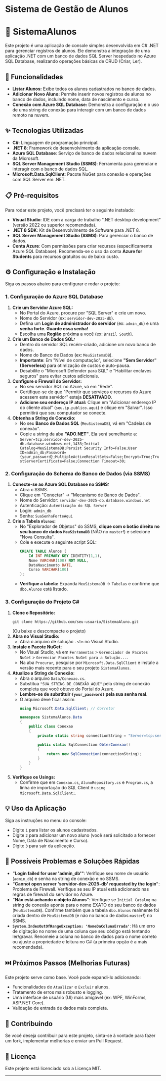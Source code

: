 # Sistema de Gestão de Alunos

# 📘 SistemaAlunos

Este projeto é uma aplicação de console simples desenvolvida em C# .NET para gerenciar registros de alunos. Ele demonstra a integração de uma aplicação .NET com um banco de dados SQL Server hospedado no Azure SQL Database, realizando operações básicas de CRUD (Criar, Ler).

## 🚀 Funcionalidades

-   **Listar Alunos:** Exibe todos os alunos cadastrados no banco de dados.
-   **Adicionar Novo Aluno:** Permite inserir novos registros de alunos no banco de dados, incluindo nome, data de nascimento e curso.
-   **Conexão com Azure SQL Database:** Demonstra a configuração e o uso de uma string de conexão para interagir com um banco de dados remoto na nuvem.

## ✨ Tecnologias Utilizadas

-   **C#**: Linguagem de programação principal.
-   **.NET 8**: Framework de desenvolvimento da aplicação console.
-   **Azure SQL Database**: Serviço de banco de dados relacional na nuvem da Microsoft.
-   **SQL Server Management Studio (SSMS)**: Ferramenta para gerenciar e interagir com o banco de dados SQL.
-   **Microsoft.Data.SqlClient**: Pacote NuGet para conexão e operações com SQL Server em .NET.

## 📋 Pré-requisitos

Para rodar este projeto, você precisará ter o seguinte instalado:

-   **Visual Studio**: IDE com a carga de trabalho ".NET desktop development" (versão 2022 ou superior recomendada).
-   **.NET 8 SDK**: Kit de Desenvolvimento de Software para .NET 8.
-   **SQL Server Management Studio (SSMS)**: Para gerenciar o banco de dados.
-   **Conta Azure**: Com permissões para criar recursos (especificamente Azure SQL Database). Recomenda-se o uso da conta **Azure for Students** para recursos gratuitos ou de baixo custo.

## ⚙️ Configuração e Instalação

Siga os passos abaixo para configurar e rodar o projeto:

### 1. Configuração do Azure SQL Database

1.  **Crie um Servidor Azure SQL:**
    * No Portal do Azure, procure por "SQL Server" e crie um novo.
    * Nome do Servidor (ex: `servidor-dev-2025-db`).
    * Defina um **Login de administrador do servidor** (ex: `admin_db`) e uma **senha forte**. **Guarde essa senha!**
    * Escolha uma **Região** próxima a você (ex: `Brazil South`).
2.  **Crie um Banco de Dados SQL:**
    * Dentro do servidor SQL recém-criado, adicione um novo banco de dados.
    * Nome do Banco de Dados (ex: `MeuSistemaDB`).
    * **Importante**: Em "Nível de computação", selecione **"Sem Servidor" (Serverless)** para otimização de custos e auto-pausa.
    * Desabilite o "Microsoft Defender para SQL" e "Habilitar enclaves seguros" para evitar custos adicionais.
3.  **Configure o Firewall do Servidor:**
    * No seu servidor SQL no Azure, vá em "Rede".
    * Certifique-se de que "Permitir que serviços e recursos do Azure acessem este servidor" esteja **DESATIVADO**.
    * **Adicione seu endereço IP atual:** Clique em "Adicionar endereço IP do cliente atual" (`seu.ip.publico.aqui`) e clique em "Salvar". Isso permitirá que seu computador se conecte.
4.  **Obtenha a String de Conexão:**
    * No seu **Banco de Dados SQL** (`MeuSistemaDB`), vá em "Cadeias de conexão".
    * Copie a string da aba **"ADO.NET"**. Ela será semelhante a:
        `Server=tcp:servidor-dev-2025-db.database.windows.net,1433;Initial Catalog=MeuSistemaDB;Persist Security Info=False;User ID=admin_db;Password={your_password};MultipleActiveResultSets=False;Encrypt=True;TrustServerCertificate=False;Connection Timeout=30;`

### 2. Configuração do Schema do Banco de Dados (via SSMS)

1.  **Conecte-se ao Azure SQL Database no SSMS:**
    * Abra o SSMS.
    * Clique em "Conectar" -> "Mecanismo de Banco de Dados".
    * Nome do Servidor: `servidor-dev-2025-db.database.windows.net`
    * Autenticação: `Autenticação do SQL Server`
    * Login: `admin_db`
    * Senha: `SuaSenhaForteAqui`
2.  **Crie a Tabela `Alunos`:**
    * No "Explorador de Objetos" do SSMS, **clique com o botão direito no seu banco de dados `MeuSistemaDB`** (NÃO no `master`!) e selecione "Nova Consulta".
    * Cole e execute o seguinte script SQL:
        ```sql
        CREATE TABLE Alunos (
            Id INT PRIMARY KEY IDENTITY(1,1),
            Nome VARCHAR(100) NOT NULL,
            DataNascimento DATE,
            Curso VARCHAR(100)
        );
        ```
    * **Verifique a tabela:** Expanda `MeuSistemaDB` -> `Tabelas` e confirme que `dbo.Alunos` está listado.

### 3. Configuração do Projeto C#

1.  **Clone o Repositório:**
    ```
    git clone https://github.com/seu-usuario/SistemaAluno.git

    ```
    (Ou baixe e descompacte o projeto)
2.  **Abra no Visual Studio:**
    * Abra o arquivo de solução `.sln` no Visual Studio.
3.  **Instale o Pacote NuGet:**
    * No Visual Studio, vá em `Ferramentas` > `Gerenciador de Pacotes NuGet` > `Gerenciar Pacotes NuGet para a Solução...`.
    * Na aba `Procurar`, pesquise por `Microsoft.Data.SqlClient` e instale a versão mais recente para o seu projeto `SistemaAlunos`.
4.  **Atualize a String de Conexão:**
    * Abra o arquivo `Data/Conexao.cs`.
    * Substitua `"SUA_STRING_DE_CONEXÃO_AQUI"` pela string de conexão completa que você obteve do Portal do Azure.
    * **Lembre-se de substituir `{your_password}` pela sua senha real.**
    * O arquivo deve ficar assim:
        ```csharp
        using Microsoft.Data.SqlClient; // Correto!

        namespace SistemaAlunos.Data
        {
            public class Conexao
            {
                private static string connectionString = "Server=tcp:servidor-dev-2025-db.database.windows.net,1433;Initial Catalog=MeuSistemaDB;Persist Security Info=False;User ID=admin_db;Password=[SUA_SENHA_AQUI];MultipleActiveResultSets=False;Encrypt=True;TrustServerCertificate=False;Connection Timeout=30;";

                public static SqlConnection ObterConexao()
                {
                    return new SqlConnection(connectionString);
                }
            }
        }
        ```
5.  **Verifique os Usings:**
    * Confirme que em `Conexao.cs`, `AlunoRepository.cs` e `Program.cs`, a linha de importação do SQL Client é `using Microsoft.Data.SqlClient;`.

## 💡 Uso da Aplicação

Siga as instruções no menu do console:

-   Digite `1` para listar os alunos cadastrados.
-   Digite `2` para adicionar um novo aluno (você será solicitado a fornecer Nome, Data de Nascimento e Curso).
-   Digite `3` para sair da aplicação.

## 🚧 Possíveis Problemas e Soluções Rápidas

-   **"Login failed for user 'admin_db'"**: Verifique seu nome de usuário (`admin_db`) e senha na string de conexão e no SSMS.
-   **"Cannot open server 'servidor-dev-2025-db' requested by the login"**: Problema de Firewall. Verifique se seu IP atual está adicionado nas regras de firewall do servidor no Azure.
-   **"Não está achando o objeto Alunos"**: Verifique se `Initial Catalog` na string de conexão aponta para o nome EXATO do seu banco de dados (`MeuSistemaDB`). Confirme também que a tabela `dbo.Alunos` realmente foi criada dentro de `MeuSistemaDB` (e não no banco de dados `master`!) no SSMS.
-   **`System.IndexOutOfRangeException: 'NomeDaColunaErrada'`**: Há um erro de digitação no nome de uma coluna que seu código está tentando ler/gravar. Renomeie a coluna no banco de dados para o nome correto ou ajuste a propriedade e leitura no C# (a primeira opção é a mais recomendada).

## ⏭️ Próximos Passos (Melhorias Futuras)

Este projeto serve como base. Você pode expandi-lo adicionando:

-   Funcionalidades de `Atualizar` e `Excluir` alunos.
-   Tratamento de erros mais robusto e logging.
-   Uma interface de usuário (UI) mais amigável (ex: WPF, WinForms, ASP.NET Core).
-   Validação de entrada de dados mais completa.

## 🤝 Contribuindo

Se você deseja contribuir para este projeto, sinta-se à vontade para fazer um fork, implementar melhorias e enviar um Pull Request.

## 📄 Licença

Este projeto está licenciado sob a Licença MIT.

---
